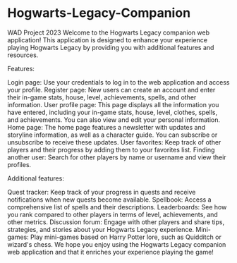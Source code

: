 # Hogwarts-Legacy-Companion
WAD Project 2023
Welcome to the Hogwarts Legacy companion web application! This application is designed to enhance your experience playing Hogwarts Legacy by providing you with additional features and resources.

Features:

Login page: Use your credentials to log in to the web application and access your profile.
Register page: New users can create an account and enter their in-game stats, house, level, achievements, spells, and other information.
User profile page: This page displays all the information you have entered, including your in-game stats, house, level, clothes, spells, and achievements. You can also view and edit your personal information.
Home page: The home page features a newsletter with updates and storyline information, as well as a character guide. You can subscribe or unsubscribe to receive these updates.
User favorites: Keep track of other players and their progress by adding them to your favorites list.
Finding another user: Search for other players by name or username and view their profiles.

Additional features:

Quest tracker: Keep track of your progress in quests and receive notifications when new quests become available.
Spellbook: Access a comprehensive list of spells and their descriptions.
Leaderboards: See how you rank compared to other players in terms of level, achievements, and other metrics.
Discussion forum: Engage with other players and share tips, strategies, and stories about your Hogwarts Legacy experience.
Mini-games: Play mini-games based on Harry Potter lore, such as Quidditch or wizard's chess.
We hope you enjoy using the Hogwarts Legacy companion web application and that it enriches your experience playing the game!
